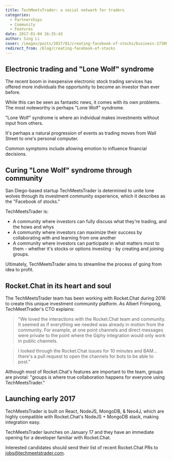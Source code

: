 ```yaml
---
title: TechMeetsTrader: a social network for traders
categories:
  - Partnerships
  - Community
  - Features
date: 2017-01-04 16:35:43
author: Sing Li
cover: /images/posts/2017/01/creating-facebook-of-stocks/business-1730089_1920.jpg
redirect_from: /blog/creating-facebook-of-stocks
---
```


## Electronic trading and "Lone Wolf" syndrome

The recent boom in inexpensive electronic stock trading services has offered more individuals the opportunity to become an investor than ever before.

While this can be seen as fantastic news, it comes with its own problems. The most noteworthy is perhaps "Lone Wolf" syndrome.

"Lone Wolf" syndrome is where an individual makes investments without input from others.

It's perhaps a natural progression of events as trading moves from Wall Street to one's personal computer.

Common symptoms include allowing emotion to influence financial decisions.

## Curing "Lone Wolf" syndrome through community

San Diego-based startup TechMeetsTrader is determined to unite lone wolves through its investment community experience, which it describes as the "Facebook of stocks."

TechMeetsTrader is:

* A community where investors can fully discuss what they're trading, and the hows and whys
* A community where investors can maximize their success by collaborating with and learning from one another
* A community where investors can participate in what matters most to them - whether it's stocks or options investing - by creating and joining groups.

Ultimately, TechMeetsTrader aims to streamline the process of going from idea to profit.

## Rocket.Chat in its heart and soul

The TechMeetsTrader team has been working with Rocket.Chat during 2016 to create this unique investment community platform. As Albert Frimpong, TechMeetTrader's CTO explains:

> "We loved the interactions with the Rocket.Chat team and community. It seemed as if everything we needed was already in motion from the community. For example, at one point channels and direct messages were private to the point where the Giphy integration would only work in public channels.

> I looked through the Rocket.Chat issues for 10 minutes and BAM... there's a pull request to open the channels for bots to be able to post."

Although most of Rocket.Chat's features are important to the team, groups are pivotal: "groups is where true collaboration happens for everyone using TechMeetsTrader."

## Launching early 2017

TechMeetsTrader is built on React, NodeJS, MongoDB, & Neo4J, which are highly compatible with Rocket.Chat's NodeJS + MongoDB stack, making integration easy.

TechMeetsTrader launches on January 17 and they have an immediate opening for a developer familiar with Rocket.Chat.

Interested candidates should send their list of recent Rocket.Chat PRs to [jobs@techmeetstrader.com](mailto:jobs@techmeetstrader.com).
